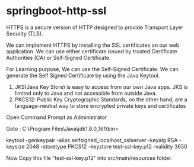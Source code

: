 # springboot-http-ssl

HTTPS is a secure version of HTTP designed to provide Transport Layer Security (TLS).

We can implement HTTPS by installing the SSL certificates on our web application. We can use either certificate issued by trusted Certificate Authorities (CA) or Self-Signed Certificate.

For Learning purpose, We can use the Self-Signed Certificate. We can generate the Self Signed Certificate by using the Java Keytool.

1. JKS(Java Key Store) is easy to access from our own Java apps. JKS is limited only to Java and not accessible from outside Java.
2. PKCS12: Public Key Cryptographic Standards, on the other hand, are a language-neutral way to store encrypted private keys and certificates

Open Command Prompt as Administrator

Goto : C:\Program Files\Java\jdk1.8.0_161\bin>

keytool -genkeypair -alias selfsigned_localhost_sslserver -keyalg RSA -keysize 2048 -storetype PKCS12 -keystore test-ssl-key.p12 -validity 3650


Now Copy this file "test-ssl-key.p12" into src/main/resources folder.
 